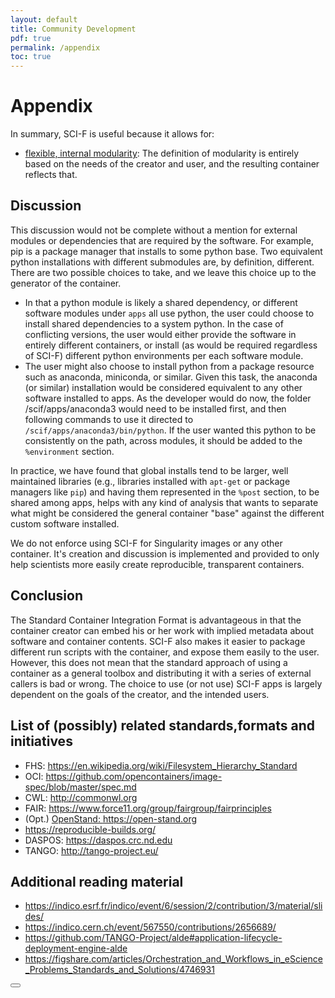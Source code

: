 ```yaml
---
layout: default
title: Community Development
pdf: true
permalink: /appendix
toc: true
---
```


# Appendix

In summary, SCI-F is useful because it allows for:

 - [flexible, internal modularity](/SCI-F/modularity.html): The definition of modularity is entirely based on the needs of the creator and user, and the resulting container reflects that.


## Discussion
This discussion would not be complete without a mention for external modules or dependencies that are required by the software. For example, pip is a package manager that installs to some python base. Two equivalent python installations with different submodules are, by definition, different. There are two possible choices to take, and we leave this choice up to the generator of the container.

 - In that a python module is likely a shared dependency, or different software modules under `apps` all use python, the user could choose to install shared dependencies to a system python. In the case of conflicting versions, the user would either provide the software in entirely different containers, or install (as would be required regardless of SCI-F) different python environments per each software module.
- The user might also choose to install python from a package resource such as anaconda, miniconda, or similar. Given this task, the anaconda (or similar) installation would be considered equivalent to any other software installed to apps. As the developer would do now, the folder /scif/apps/anaconda3 would need to be installed first, and then following commands to use it directed to `/scif/apps/anaconda3/bin/python`. If the user wanted this python to be consistently on the path, across modules, it should be added to the `%environment` section.

In practice, we have found that global installs tend to be larger, well maintained libraries (e.g., libraries installed with `apt-get` or package managers like `pip`) and having them represented in the `%post` section, to be shared among apps, helps with any kind of analysis that wants to separate what might be considered the general container "base" against the different custom software installed.

We do not enforce using SCI-F for Singularity images or any other container. It's creation and discussion is implemented and provided to only help scientists more easily create reproducible, transparent containers.


## Conclusion
The Standard Container Integration Format is advantageous in that the container creator can embed his or her work with implied metadata about software and container contents. SCI-F also makes it easier to package different run scripts with the container, and expose them easily to the user. However, this does not mean that the standard approach of using a container as a general toolbox and distributing it with a series of external callers is bad or wrong. The choice to use (or not use) SCI-F apps is largely dependent on the goals of the creator, and the intended users.


## List of (possibly) related standards,formats and initiatives

 - FHS: <a href="https://en.wikipedia.org/wiki/Filesystem_Hierarchy_Standard" target="_blank">https://en.wikipedia.org/wiki/Filesystem_Hierarchy_Standard</a>
 - OCI: <a href="https://github.com/opencontainers/image-spec/blob/master/spec.md" target="_blank">https://github.com/opencontainers/image-spec/blob/master/spec.md</a>
 - CWL: <a href="http://commonwl.org" target="_blank">http://commonwl.org</a>
 - FAIR: <a href="https://www.force11.org/group/fairgroup/fairprinciples" target="_blank">https://www.force11.org/group/fairgroup/fairprinciples</a>
 - (Opt.) <a href="OpenStand: https://open-stand.org" target="_blank">OpenStand: https://open-stand.org</a>
 - <a href="https://reproducible-builds.org/" target="_blank">https://reproducible-builds.org/</a>
 - DASPOS: <a href="https://daspos.crc.nd.edu<" target="_blank">https://daspos.crc.nd.edu</a>
 - TANGO: <a href="http://tango-project.eu/" target="_blank">http://tango-project.eu/</a>

## Additional reading material

 - <a href="https://indico.esrf.fr/indico/event/6/session/2/contribution/3/material/slides/" target="_blank">https://indico.esrf.fr/indico/event/6/session/2/contribution/3/material/slides/</a>
 - <a href="https://indico.cern.ch/event/567550/contributions/2656689/" target="_blank">https://indico.cern.ch/event/567550/contributions/2656689/</a>
 - <a href="https://github.com/TANGO-Project/alde#application-lifecycle-deployment-engine-alde" target="_blank">https://github.com/TANGO-Project/alde#application-lifecycle-deployment-engine-alde</a>
 - <a href="https://figshare.com/articles/Orchestration_and_Workflows_in_eScience_Problems_Standards_and_Solutions/4746931" target="_blank">https://figshare.com/articles/Orchestration_and_Workflows_in_eScience_Problems_Standards_and_Solutions/4746931</a>

<div>
    <a href="/SCI-F/community.html"><button class="previous-button btn btn-primary"><i class="fa fa-chevron-left"></i> </button></a>
</div><br>
